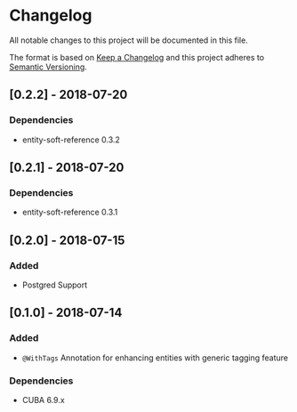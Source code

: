 # Changelog
All notable changes to this project will be documented in this file.

The format is based on [Keep a Changelog](http://keepachangelog.com/en/1.0.0/)
and this project adheres to [Semantic Versioning](http://semver.org/spec/v2.0.0.html).


## [0.2.2] - 2018-07-20

### Dependencies
- entity-soft-reference 0.3.2

## [0.2.1] - 2018-07-20

### Dependencies
- entity-soft-reference 0.3.1

## [0.2.0] - 2018-07-15

### Added

- Postgred Support

## [0.1.0] - 2018-07-14

### Added

- `@WithTags` Annotation for enhancing entities with generic tagging feature

### Dependencies
- CUBA 6.9.x

